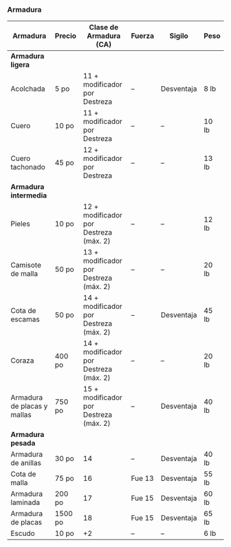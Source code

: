 ### Armadura
| Armadura                    | Precio  | Clase de Armadura (CA)                 | Fuerza | Sigilo     | Peso  |
| --------------------------- | ------- | -------------------------------------- | ------ | ---------- | ----- |
| **Armadura ligera**         |         |                                        |        |            |       |
| Acolchada                   | 5 po    | 11 + modificador por Destreza          | –      | Desventaja | 8 lb  |
| Cuero                       | 10 po   | 11 + modificador por Destreza          | –      | –          | 10 lb |
| Cuero tachonado             | 45 po   | 12 + modificador por Destreza          | –      | –          | 13 lb |
| **Armadura intermedia**     |         |                                        |        |            |       |
| Pieles                      | 10 po   | 12 + modificador por Destreza (máx. 2) | –      | –          | 12 lb |
| Camisote de malla           | 50 po   | 13 + modificador por Destreza (máx. 2) | –      | –          | 20 lb |
| Cota de escamas             | 50 po   | 14 + modificador por Destreza (máx. 2) | –      | Desventaja | 45 lb |
| Coraza                      | 400 po  | 14 + modificador por Destreza (máx. 2) | –      | –          | 20 lb |
| Armadura de placas y mallas | 750 po  | 15 + modificador por Destreza (máx. 2) | –      | Desventaja | 40 lb |
| **Armadura pesada**         |         |                                        |        |            |       |
| Armadura de anillas         | 30 po   | 14                                     | –      | Desventaja | 40 lb |
| Cota de malla               | 75 po   | 16                                     | Fue 13 | Desventaja | 55 lb |
| Armadura laminada           | 200 po  | 17                                     | Fue 15 | Desventaja | 60 lb |
| Armadura de placas          | 1500 po | 18                                     | Fue 15 | Desventaja | 65 lb |
| Escudo                      | 10 po   | +2                                     | –      | –          | 6 lb  |